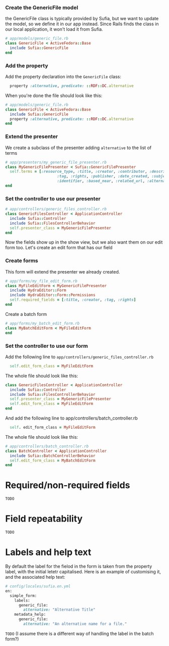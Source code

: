 ### Create the GenericFile model
the GenericFile class is typically provided by Sufia, but we want to update the model, so we define it in our app instead. Since Rails finds the class in our local application, it won't load it from Sufia.
```ruby
# app/models/generic_file.rb
class GenericFile < ActiveFedora::Base
  include Sufia::GenericFile
end
```

### Add the property
Add the property declaration into the `GenericFile` class:
```ruby
  property :alternative, predicate: ::RDF::DC.alternative
```

When you're done the file should look like this:
```ruby
# app/models/generic_file.rb
class GenericFile < ActiveFedora::Base
  include Sufia::GenericFile
  property :alternative, predicate: ::RDF::DC.alternative
end
```


### Extend the presenter
We create a subclass of the presenter adding `alternative` to the list of terms
```ruby
# app/presenters/my_generic_file_presenter.rb
class MyGenericFilePresenter < Sufia::GenericFilePresenter
  self.terms = [:resource_type, :title, :creator, :contributor, :description,
                       :tag, :rights, :publisher, :date_created, :subject, :language,
                       :identifier, :based_near, :related_url, :alternative]
end
```

### Set the controller to use our presenter
```ruby
# app/controllers/generic_files_controller.rb
class GenericFilesController < ApplicationController
  include Sufia::Controller
  include Sufia::FilesControllerBehavior
  self.presenter_class = MyGenericFilePresenter
end
```

Now the fields show up in the show view, but we also want them on our edit form too. Let's create an edit form that has our field

### Create forms
This form will extend the presenter we already created.

```ruby
# app/forms/my_file_edit_form.rb
class MyFileEditForm < MyGenericFilePresenter
  include HydraEditor::Form
  include HydraEditor::Form::Permissions
  self.required_fields = [:title, :creator, :tag, :rights]
end
```

Create a batch form
```ruby
# app/forms/my_batch_edit_form.rb
class MyBatchEditForm < MyFileEditForm
end
```

### Set the controller to use our form
Add the following line to `app/controllers/generic_files_controller.rb`
```ruby
  self.edit_form_class = MyFileEditForm
```

The whole file should look like this:
```ruby
class GenericFilesController < ApplicationController
  include Sufia::Controller
  include Sufia::FilesControllerBehavior
  self.presenter_class = MyGenericFilePresenter
  self.edit_form_class = MyFileEditForm
end
```

And add the following line to app/controllers/batch_controller.rb
```ruby
  self. edit_form_class = MyFileEditForm
```

The whole file should look like this:
```ruby
# app/controllers/batch_controller.rb
class BatchController < ApplicationController
  include Sufia::BatchControllerBehavior
  self.edit_form_class = MyBatchEditForm
end
```

# Required/non-required fields

`TODO`

# Field repeatability

`TODO`

# Labels and help text

By default the label for the fielod in the form is taken from the property label, with the initial letetr capitalised.  Here is an example of customising it, and the associated help text:

```ruby
# config/locales/sufia.en.yml
en:
  simple_form:
    labels:
      generic_file:
        alternative: "Alternative Title"
    metadata_help:
      generic_file:
        alternative: "An alternative name for a file."
```

`TODO` (I assume there is a different way of handling the label in the batch form?)